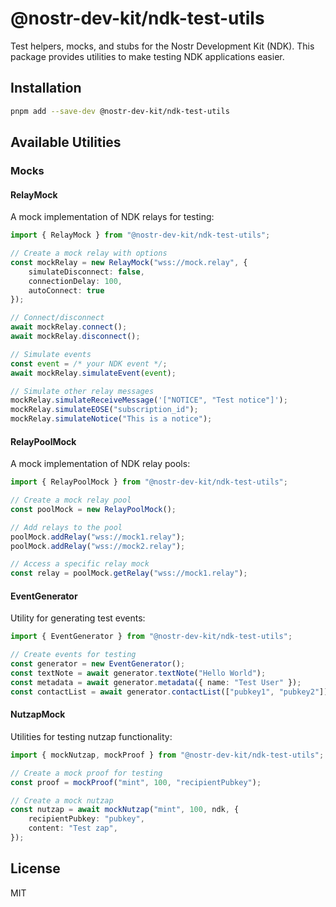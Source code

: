 # @nostr-dev-kit/ndk-test-utils

Test helpers, mocks, and stubs for the Nostr Development Kit (NDK). This package provides utilities to make testing NDK applications easier.

## Installation

```bash
pnpm add --save-dev @nostr-dev-kit/ndk-test-utils
```

## Available Utilities

### Mocks

#### RelayMock

A mock implementation of NDK relays for testing:

```typescript
import { RelayMock } from "@nostr-dev-kit/ndk-test-utils";

// Create a mock relay with options
const mockRelay = new RelayMock("wss://mock.relay", {
    simulateDisconnect: false,
    connectionDelay: 100,
    autoConnect: true
});

// Connect/disconnect
await mockRelay.connect();
await mockRelay.disconnect();

// Simulate events
const event = /* your NDK event */;
await mockRelay.simulateEvent(event);

// Simulate other relay messages
mockRelay.simulateReceiveMessage('["NOTICE", "Test notice"]');
mockRelay.simulateEOSE("subscription_id");
mockRelay.simulateNotice("This is a notice");
```

#### RelayPoolMock

A mock implementation of NDK relay pools:

```typescript
import { RelayPoolMock } from "@nostr-dev-kit/ndk-test-utils";

// Create a mock relay pool
const poolMock = new RelayPoolMock();

// Add relays to the pool
poolMock.addRelay("wss://mock1.relay");
poolMock.addRelay("wss://mock2.relay");

// Access a specific relay mock
const relay = poolMock.getRelay("wss://mock1.relay");
```

#### EventGenerator

Utility for generating test events:

```typescript
import { EventGenerator } from "@nostr-dev-kit/ndk-test-utils";

// Create events for testing
const generator = new EventGenerator();
const textNote = await generator.textNote("Hello World");
const metadata = await generator.metadata({ name: "Test User" });
const contactList = await generator.contactList(["pubkey1", "pubkey2"]);
```

#### NutzapMock

Utilities for testing nutzap functionality:

```typescript
import { mockNutzap, mockProof } from "@nostr-dev-kit/ndk-test-utils";

// Create a mock proof for testing
const proof = mockProof("mint", 100, "recipientPubkey");

// Create a mock nutzap
const nutzap = await mockNutzap("mint", 100, ndk, {
    recipientPubkey: "pubkey",
    content: "Test zap",
});
```

## License

MIT
